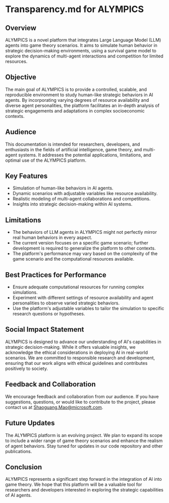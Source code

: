 # Transparency.md for ALYMPICS

## Overview
ALYMPICS is a novel platform that integrates Large Language Model (LLM) agents into game theory scenarios. It aims to simulate human behavior in strategic decision-making environments, using a survival game model to explore the dynamics of multi-agent interactions and competition for limited resources.

## Objective
The main goal of ALYMPICS is to provide a controlled, scalable, and reproducible environment to study human-like strategic behaviors in AI agents. By incorporating varying degrees of resource availability and diverse agent personalities, the platform facilitates an in-depth analysis of strategic engagements and adaptations in complex socioeconomic contexts.

## Audience
This documentation is intended for researchers, developers, and enthusiasts in the fields of artificial intelligence, game theory, and multi-agent systems. It addresses the potential applications, limitations, and optimal use of the ALYMPICS platform.

## Key Features
- Simulation of human-like behaviors in AI agents.
- Dynamic scenarios with adjustable variables like resource availability.
- Realistic modeling of multi-agent collaborations and competitions.
- Insights into strategic decision-making within AI systems.

## Limitations
- The behaviors of LLM agents in ALYMPICS might not perfectly mirror real human behaviors in every aspect.
- The current version focuses on a specific game scenario; further development is required to generalize the platform to other contexts.
- The platform's performance may vary based on the complexity of the game scenario and the computational resources available.

## Best Practices for Performance
- Ensure adequate computational resources for running complex simulations.
- Experiment with different settings of resource availability and agent personalities to observe varied strategic behaviors.
- Use the platform's adjustable variables to tailor the simulation to specific research questions or hypotheses.

## Social Impact Statement
ALYMPICS is designed to advance our understanding of AI's capabilities in strategic decision-making. While it offers valuable insights, we acknowledge the ethical considerations in deploying AI in real-world scenarios. We are committed to responsible research and development, ensuring that our work aligns with ethical guidelines and contributes positively to society.

## Feedback and Collaboration
We encourage feedback and collaboration from our audience. If you have suggestions, questions, or would like to contribute to the project, please contact us at Shaoguang.Mao@microsoft.com.

## Future Updates
The ALYMPICS platform is an evolving project. We plan to expand its scope to include a wider range of game theory scenarios and enhance the realism of agent behaviors. Stay tuned for updates in our code repository and other publications.

## Conclusion
ALYMPICS represents a significant step forward in the integration of AI into game theory. We hope that this platform will be a valuable tool for researchers and developers interested in exploring the strategic capabilities of AI agents.
